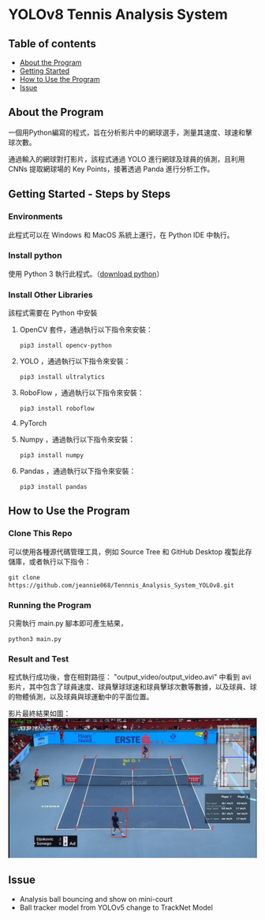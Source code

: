 # YOLOv8 Tennis Analysis System


## Table of contents  

* [About the Program](#About-the-Program)
* [Getting Started](#Getting-Started-Steps-by-Steps)
* [How to Use the Program](##How-to-Use-the-Program)
* [Issue](#Issue)


## About the Program
一個用Python編寫的程式，旨在分析影片中的網球選手，測量其速度、球速和擊球次數。   

通過輸入的網球對打影片，該程式通過 YOLO 進行網球及球員的偵測，且利用 CNNs 提取網球場的 Key Points，接著透過 Panda 進行分析工作。  


## Getting Started - Steps by Steps
### Environments
此程式可以在 Windows 和 MacOS 系統上運行，在 Python IDE 中執行。

### Install python  
使用 Python 3 執行此程式。（[download python](https://www.python.org/downloads/)）

### Install Other Libraries  
該程式需要在 Python 中安裝
1. OpenCV 套件，通過執行以下指令來安裝：  
    
    ```shell
    pip3 install opencv-python
    ```    
2. YOLO ，通過執行以下指令來安裝： 
    ```shell
    pip3 install ultralytics
    ```  
3. RoboFlow ，通過執行以下指令來安裝： 
    ```shell
    pip3 install roboflow
    ```  
4. PyTorch
5. Numpy ，通過執行以下指令來安裝： 
    ```shell
    pip3 install numpy
    ```  
6. Pandas ，通過執行以下指令來安裝： 
    ```shell
    pip3 install pandas
    ```



## How to Use the Program

### Clone This Repo
可以使用各種源代碼管理工具，例如 Source Tree 和 GitHub Desktop 複製此存儲庫，或者執行以下指令：
```shell
git clone https://github.com/jeannie068/Tennnis_Analysis_System_YOLOv8.git
```


### Running the Program
只需執行 main.py 腳本即可產生結果，
```shell
python3 main.py
```



### Result and Test
程式執行成功後，會在相對路徑： "output_video/output_video.avi" 中看到 avi 影片，其中包含了球員速度、球員擊球球速和球員擊球次數等數據，以及球員、球的物體偵測，以及球員與球運動中的平面位置。  
  

影片最終結果如圖：
![image](output_video/screenshot.jpeg)


## Issue
- Analysis ball bouncing and show on mini-court
- Ball tracker model from YOLOv5 change to TrackNet Model

